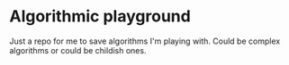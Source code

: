 # Algorithmic playground

Just a repo for me to save algorithms I'm playing with. Could be complex algorithms or could be childish ones.
